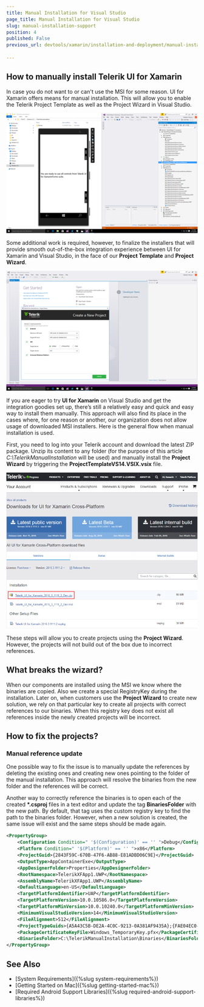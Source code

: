 ```yaml
---
title: Manual Installation for Visual Studio
page_title: Manual Installation for Visual Studio
slug: manual-installation-support
position: 4
published: False
previous_url: devtools/xamarin/installation-and-deployment/manual-installation

---
```


## How to manually install Telerik UI for Xamarin

In case you do not want to or can't use the MSI for some reason. UI for Xamarin offers means for manual installation. This will allow you to enable the Telerik Project Template as well as the Project Wizard in Visual Studio.

![Visual Studio](../images/telerik-ui-for-xamarin.png)

Some additional work is required, however, to finalize the installers that will provide smooth out-of-the-box integration experience between UI for Xamarin and Visual Studio, in the face of our **Project Template** and **Project Wizard**.

![Project Wizard in Visual Studio](../images/telrik-project-wizard.png)

If you are eager to try **UI for Xamarin** on Visual Studio and get the integration goodies set up, there’s still a relatively easy and quick and easy way to install them manually. This approach will also find its place in the cases where, for one reason or another, our organization does not allow usage of downloaded MSI installers. Here is the general flow when manual installation is used.

First, you need to log into your Telerik account and download the latest ZIP package. Unzip its content to any folder (for the purpose of this article *C:\\TelerikManualInstallation* will be used) and manually install the **Project Wizard** by triggering the **ProjectTemplateVS14.VSIX.vsix** file.

![Telerik account ZIP download](../images/telerik-account-zip-download.png)

These steps will allow you to create projects using the **Project Wizard**. However, the projects will not build out of the box due to incorrect references.

## What breaks the wizard?

When our components are installed using the MSI we know where the binaries are copied. Also we create a special RegistryKey during the installation. Later on, when customers use the **Project Wizard** to create new solution, we rely on that particular key to create all projects with correct references to our binaries. When this registry key does not exist all references inside the newly created projects will be incorrect.

## How to fix the projects? 

### Manual reference update

One possible way to fix the issue is to manually update the references by deleting the existing ones and creating new ones pointing to the folder of the manual installation. This approach will resolve the binaries from the new folder and the references will be correct. 

Another way to correctly reference the binaries is to open each of the created **\*.csproj** files in a text editor and update the tag **BinariesFolder** with the new path. By default, that tag uses the custom registry key to find the path to the binaries folder. However, when a new solution is created, the same issue will exist and the same steps should be made again.

```xml
<PropertyGroup>
    <Configuration Condition=" '$(Configuration)' == '' ">Debug</Configuration>
    <Platform Condition=" '$(Platform)' == '' ">x86</Platform>
    <ProjectGuid>{2843F59C-670B-47F6-AB88-E81ADBD06C9E}</ProjectGuid>
    <OutputType>AppContainerExe</OutputType>
    <AppDesignerFolder>Properties</AppDesignerFolder>
    <RootNamespace>TelerikXFApp1.UWP</RootNamespace>
    <AssemblyName>TelerikXFApp1.UWP</AssemblyName>
    <DefaultLanguage>en-US</DefaultLanguage>
    <TargetPlatformIdentifier>UAP</TargetPlatformIdentifier>
    <TargetPlatformVersion>10.0.10586.0</TargetPlatformVersion>
    <TargetPlatformMinVersion>10.0.10240.0</TargetPlatformMinVersion>
    <MinimumVisualStudioVersion>14</MinimumVisualStudioVersion>
    <FileAlignment>512</FileAlignment>
    <ProjectTypeGuids>{A5A43C5B-DE2A-4C0C-9213-0A381AF9435A};{FAE04EC0-301F-11D3-BF4B-00C04F79EFBC}</ProjectTypeGuids>
    <PackageCertificateKeyFile>Windows_TemporaryKey.pfx</PackageCertificateKeyFile>
    <BinariesFolder>C:\TelerikManualInstallation\Binaries</BinariesFolder>
</PropertyGroup>
```

## See Also
- [System Requirements]({%slug system-requirements%})
- [Getting Started on Mac]({%slug getting-started-mac%})
- [Required Android Support Libraries]({%slug required-android-support-libraries%})
